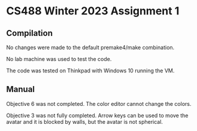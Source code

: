 # CS488 Winter 2023 Assignment 1

## Compilation
No changes were made to the default premake4/make combination.

No lab machine was used to test the code.

The code was tested on Thinkpad with Windows 10 running the VM.

## Manual
Objective 6 was not completed. The color editor cannot change the colors.

Objective 3 was not fully completed. Arrow keys can be used to move the avatar and it is blocked by walls, but the avatar is not spherical.

